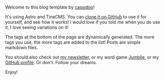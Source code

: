 Welcome to this blog template by [cassidoo](https://cassidoo.co)!

It's using Astro and TinaCMS. You can [clone it on GitHub](https://github.com/cassidoo/blahg) to use it for yourself, and see how it works! I would _love_ if you told me when you do use it, I love seeing variations on it!

The tags at the bottom of the page are dynamically generated. The more tags you use, the more tags are added to the list! Posts are simple markdown files.

You should also check out [my newsletter](https://cassidoo.co/newsletter), or my word game [Jumblie](https://jumblie.com/?utm_campaign=blahgtmp&utm_source=github), or my [GitHub profile](https://github.com/cassidoo). Or don't. Follow your dreams.

Enjoy!
